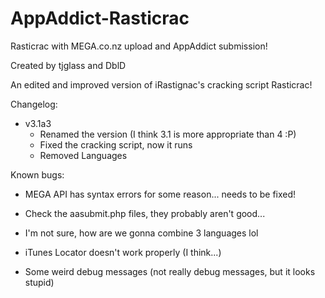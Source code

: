 AppAddict-Rasticrac
===================

Rasticrac with MEGA.co.nz upload and AppAddict submission!

Created by tjglass and DblD

An edited and improved version of iRastignac's cracking script Rasticrac!

Changelog:

- v3.1a3
	- Renamed the version (I think 3.1 is more appropriate than 4 :P)
	- Fixed the cracking script, now it runs
	- Removed Languages

Known bugs:

- MEGA API has syntax errors for some reason... needs to be fixed!

- Check the aasubmit.php files, they probably aren't good...

- I'm not sure, how are we gonna combine 3 languages lol

- iTunes Locator doesn't work properly (I think...)

- Some weird debug messages (not really debug messages, but it looks stupid)
